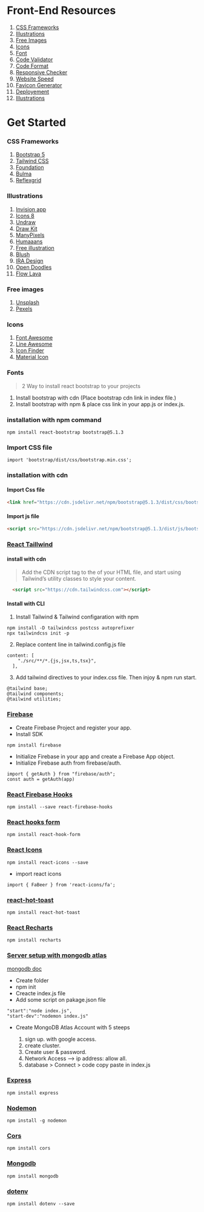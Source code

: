 # Front-End Resources

1.  [CSS Frameworks](#css-frameworks)
2.  [Illustrations](#illustrations)
3.  [Free Images](#free-images)
4.  [Icons](#icons)
5.  [Font](#fonts)
6.  [Code Validator](#code-validator)
7.  [Code Format](#code-format)
8.  [Responsive Checker](#responsive-checker)
9.  [Website Speed](#website-speed)
10. [Favicon Generator](#favicon-generator)
11. [Deployement](#deployement)
12. [Illustrations](#illustrations)

# Get Started

### CSS Frameworks

1. [Bootstrap 5](https://getbootstrap.com/)
2. [Tailwind CSS](https://tailwindcss.com/)
3. [Foundation](https://get.foundation/)
4. [Bulma](https://bulma.io/)
5. [Reflexgrid](https://reflexgrid.com/)

### Illustrations

1. [Invision app](https://www.invisionapp.com/inside-design/design-resources/)
2. [Icons 8](https://icons8.com/)
3. [Undraw](https://undraw.co/)
4. [Draw Kit](https://drawkit.com/)
5. [ManyPixels](https://www.manypixels.co/)
5. [Humaaans](https://www.humaaans.com/)
6. [Free illustration](https://www.freellustrations.com/)
7. [Blush](https://blush.design/)
8. [IRA Design](https://iradesign.io/)
9. [Open Doodles](https://www.opendoodles.com/)
10. [Flow Lava](https://flowlava.club/)

### Free images

1. [Unsplash](https://unsplash.com)
2. [Pexels](https://www.pexels.com)

### Icons

1. [Font Awesome](https://fontawesome.com/)
2. [Line Awesome](https://icons8.com/line-awesome)
3. [Icon Finder](https://www.iconfinder.com)
4. [Material Icon](https://fonts.google.com/icons?selected=Material+Icons)

### Fonts

> 2 Way to install react bootstrap to your projects

1. Install bootstrap with cdn (Place bootstrap cdn link in index file.)
1. Install bootstrap with npm & place css link in your app.js or index.js.

### installation with npm command

```
npm install react-bootstrap bootstrap@5.1.3
```

### Import CSS file

```
import 'bootstrap/dist/css/bootstrap.min.css';
```

### installation with cdn

#### Import Css file

```Html
<link href="https://cdn.jsdelivr.net/npm/bootstrap@5.1.3/dist/css/bootstrap.min.css" rel="stylesheet" integrity="sha384-1BmE4kWBq78iYhFldvKuhfTAU6auU8tT94WrHftjDbrCEXSU1oBoqyl2QvZ6jIW3" crossorigin="anonymous">
```

#### Import js file

```Html
<script src="https://cdn.jsdelivr.net/npm/bootstrap@5.1.3/dist/js/bootstrap.bundle.min.js" integrity="sha384-ka7Sk0Gln4gmtz2MlQnikT1wXgYsOg+OMhuP+IlRH9sENBO0LRn5q+8nbTov4+1p" crossorigin="anonymous"></script>
```

### [React Taillwind](https://tailwindcss.com/docs/guides/create-react-app)

#### install with cdn

> Add the CDN script tag to the <head> of your HTML file, and start using Tailwind’s utility classes to style your content.

```Html
  <script src="https://cdn.tailwindcss.com"></script>
```

#### Install with CLI

1. Install Tailwind & Tailwind configaration with npm

```
npm install -D tailwindcss postcss autoprefixer
npx tailwindcss init -p
```

2. Replace content line in tailwind.config.js file

```
content: [
    "./src/**/*.{js,jsx,ts,tsx}",
  ],
```

3. Add tailwind directives to your index.css file. Then injoy & npm run start.

```
@tailwind base;
@tailwind components;
@tailwind utilities;
```

### [Firebase](https://firebase.google.com/)

- Create Firebase Project and register your app.
- Install SDK

```Js
npm install firebase
```

- Initialize Firebase in your app and create a Firebase App object.
- Initialize Firebase auth from firebase/auth.

```Js
import { getAuth } from "firebase/auth";
const auth = getAuth(app)
```

### [React Firebase Hooks](https://github.com/CSFrequency/react-firebase-hooks)

```Js
npm install --save react-firebase-hooks
```

### [React hooks form](https://react-hook-form.com/)

```Js
npm install react-hook-form
```

### [React Icons](https://react-icons.github.io/react-icons/)

```Js
npm install react-icons --save
```

- import react icons

```Js
import { FaBeer } from 'react-icons/fa';
```

### [react-hot-toast](https://react-hot-toast.com/)

```Js
npm install react-hot-toast
```

### [React Recharts](https://recharts.org/en-US/)

```
npm install recharts
```

### [Server setup with mongodb atlas](https://www.mongodb.com/atlas/database)

[mongodb doc](https://www.mongodb.com/docs/drivers/node/current/)

- Create folder
- npm init
- Creacte index.js file
- Add some script on pakage.json file

```Js
"start":"node index.js",
"start-dev":"nodemon index.js"
```

- Create MongoDB Atlas Account with 5 steeps

  1. sign up. with google access.
  2. create cluster.
  3. Create user & password.
  4. Network Access --> ip address: allow all.
  5. database > Connect > code copy paste in index.js

### [Express](https://expressjs.com/)

```Js
npm install express
```

### [Nodemon](https://www.npmjs.com/package/nodemon)

```Js
npm install -g nodemon
```

### [Cors](http://expressjs.com/en/resources/middleware/cors.html)

```Js
npm install cors
```

### [Mongodb](https://www.mongodb.com/docs/drivers/node/current/)

```Js
npm install mongodb
```

### [dotenv](https://www.npmjs.com/package/dotenv)

```Js
npm install dotenv --save
```
